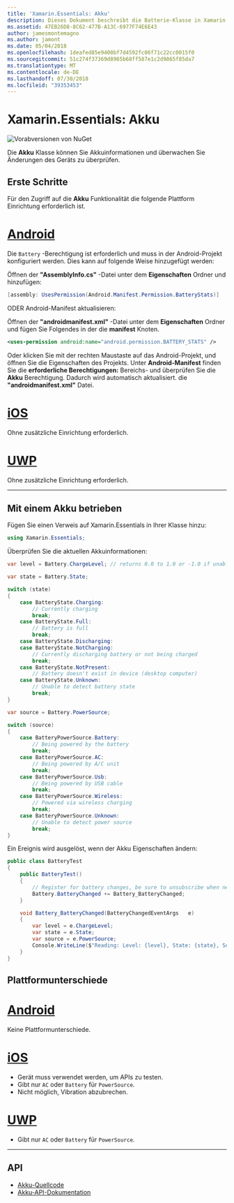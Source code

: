 ```yaml
---
title: 'Xamarin.Essentials: Akku'
description: Dieses Dokument beschreibt die Batterie-Klasse in Xamarin.Essentials, dem Sie die Informationen des Geräts Akku und überwachen Sie Änderungen überprüfen können.
ms.assetid: 47EB26D8-8C62-477B-A13C-6977F74E6E43
author: jamesmontemagno
ms.author: jamont
ms.date: 05/04/2018
ms.openlocfilehash: 1deafed85e9400bf7d4592fc06f71c22cc0015f0
ms.sourcegitcommit: 51c274f37369d8965b68ff587e1c2d9865f85da7
ms.translationtype: MT
ms.contentlocale: de-DE
ms.lasthandoff: 07/30/2018
ms.locfileid: "39353453"
---
```

# <a name="xamarinessentials-battery"></a>Xamarin.Essentials: Akku

![Vorabversionen von NuGet](~/media/shared/pre-release.png)

Die **Akku** Klasse können Sie Akkuinformationen und überwachen Sie Änderungen des Geräts zu überprüfen.

## <a name="getting-started"></a>Erste Schritte

Für den Zugriff auf die **Akku** Funktionalität die folgende Plattform Einrichtung erforderlich ist.

# <a name="androidtabandroid"></a>[Android](#tab/android)

Die `Battery` -Berechtigung ist erforderlich und muss in der Android-Projekt konfiguriert werden. Dies kann auf folgende Weise hinzugefügt werden:

Öffnen der **"AssemblyInfo.cs"** -Datei unter dem **Eigenschaften** Ordner und hinzufügen:

```csharp
[assembly: UsesPermission(Android.Manifest.Permission.BatteryStats)]
```

ODER Android-Manifest aktualisieren:

Öffnen der **"androidmanifest.xml"** -Datei unter dem **Eigenschaften** Ordner und fügen Sie Folgendes in der die **manifest** Knoten.

```xml
<uses-permission android:name="android.permission.BATTERY_STATS" />
```

Oder klicken Sie mit der rechten Maustaste auf das Android-Projekt, und öffnen Sie die Eigenschaften des Projekts. Unter **Android-Manifest** finden Sie die **erforderliche Berechtigungen:** Bereichs- und überprüfen Sie die **Akku** Berechtigung. Dadurch wird automatisch aktualisiert. die **"androidmanifest.xml"** Datei.

# <a name="iostabios"></a>[iOS](#tab/ios)

Ohne zusätzliche Einrichtung erforderlich.

# <a name="uwptabuwp"></a>[UWP](#tab/uwp)

Ohne zusätzliche Einrichtung erforderlich.

-----

## <a name="using-battery"></a>Mit einem Akku betrieben

Fügen Sie einen Verweis auf Xamarin.Essentials in Ihrer Klasse hinzu:

```csharp
using Xamarin.Essentials;
```

Überprüfen Sie die aktuellen Akkuinformationen:

```csharp
var level = Battery.ChargeLevel; // returns 0.0 to 1.0 or -1.0 if unable to determine.

var state = Battery.State;

switch (state)
{
    case BatteryState.Charging:
        // Currently charging
        break;
    case BatteryState.Full:
        // Battery is full
        break;
    case BatteryState.Discharging:
    case BatteryState.NotCharging:
        // Currently discharging battery or not being charged
        break;
    case BatteryState.NotPresent:
        // Battery doesn't exist in device (desktop computer)
    case BatteryState.Unknown:
        // Unable to detect battery state
        break;
}

var source = Battery.PowerSource;

switch (source)
{
    case BatteryPowerSource.Battery:
        // Being powered by the battery
        break;
    case BatteryPowerSource.AC:
        // Being powered by A/C unit
        break;
    case BatteryPowerSource.Usb:
        // Being powered by USB cable
        break;
    case BatteryPowerSource.Wireless:
        // Powered via wireless charging
        break;
    case BatteryPowerSource.Unknown:
        // Unable to detect power source
        break;
}
```

Ein Ereignis wird ausgelöst, wenn der Akku Eigenschaften ändern:

```csharp
public class BatteryTest
{
    public BatteryTest()
    {
        // Register for battery changes, be sure to unsubscribe when needed
        Battery.BatteryChanged += Battery_BatteryChanged;
    }

    void Battery_BatteryChanged(BatteryChangedEventArgs   e)
    {
        var level = e.ChargeLevel;
        var state = e.State;
        var source = e.PowerSource;
        Console.WriteLine($"Reading: Level: {level}, State: {state}, Source: {source}");
    }
}
```

## <a name="platform-differences"></a>Plattformunterschiede

# <a name="androidtabandroid"></a>[Android](#tab/android)

Keine Plattformunterschiede.

# <a name="iostabios"></a>[iOS](#tab/ios)

* Gerät muss verwendet werden, um APIs zu testen. 
* Gibt nur `AC` oder `Battery` für `PowerSource`.
* Nicht möglich, Vibration abzubrechen.

# <a name="uwptabuwp"></a>[UWP](#tab/uwp)

* Gibt nur `AC` oder `Battery` für `PowerSource`.

-----

## <a name="api"></a>API

- [Akku-Quellcode](https://github.com/xamarin/Essentials/tree/master/Xamarin.Essentials/Battery)
- [Akku-API-Dokumentation](xref:Xamarin.Essentials.Battery)
